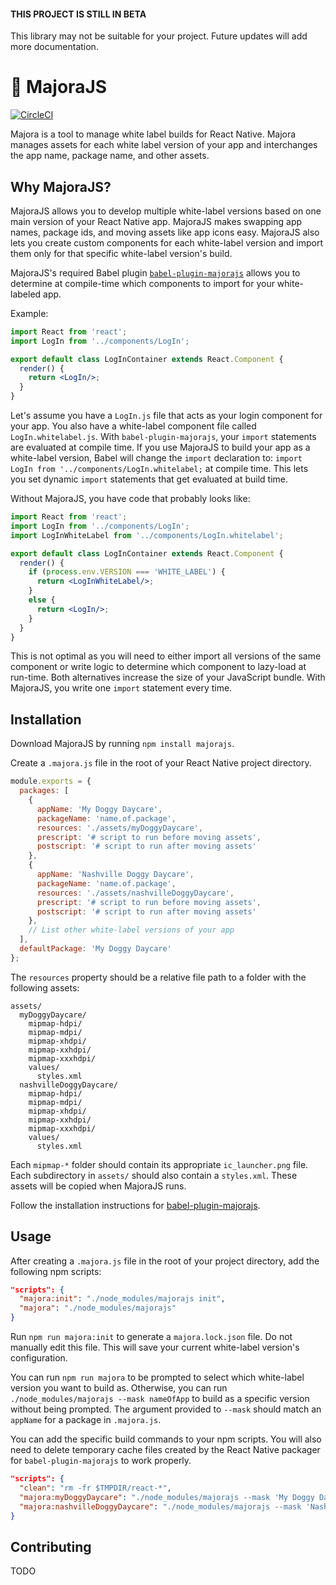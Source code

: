 #### THIS PROJECT IS STILL IN BETA

This library may not be suitable for your project. Future updates will add more documentation.

# 🌝  MajoraJS

[![CircleCI](https://circleci.com/gh/SperaHealth/majora/tree/master.svg?style=svg)](https://circleci.com/gh/SperaHealth/majora/tree/master)

Majora is a tool to manage white label builds for React Native. Majora manages assets for each white label version of your app and interchanges the app name, package name, and other assets.

## Why MajoraJS?

MajoraJS allows you to develop multiple white-label versions based on one main version of your React Native app. MajoraJS makes swapping app names, package ids, and moving assets like app icons easy. MajoraJS also lets you create custom components for each white-label version and import them only for that specific white-label version's build.

MajoraJS's required Babel plugin [`babel-plugin-majorajs`](https://github.com/SperaHealth/babel-plugin-majorajs) allows you to determine at compile-time which components to import for your white-labeled app.

Example:

```jsx
import React from 'react';
import LogIn from '../components/LogIn';

export default class LogInContainer extends React.Component {
  render() {
    return <LogIn/>;
  }
}
```

Let's assume you have a `LogIn.js` file that acts as your login component for your app. You also have a white-label component file called `LogIn.whitelabel.js`. With `babel-plugin-majorajs`, your `import` statements are evaluated at compile time. If you use MajoraJS to build your app as a white-label version, Babel will change the `import` declaration to: `import LogIn from '../components/LogIn.whitelabel;` at compile time. This lets you set dynamic `import` statements that get evaluated at build time.

Without MajoraJS, you have code that probably looks like:

```jsx
import React from 'react';
import LogIn from '../components/LogIn';
import LogInWhiteLabel from '../components/LogIn.whitelabel';

export default class LogInContainer extends React.Component {
  render() {
    if (process.env.VERSION === 'WHITE_LABEL') {
      return <LogInWhiteLabel/>;
    }
    else {
      return <LogIn/>;
    }
  }
}
```

This is not optimal as you will need to either import all versions of the same component or write logic to determine which component to lazy-load at run-time. Both alternatives increase the size of your JavaScript bundle. With MajoraJS, you write one `import` statement every time.

## Installation

Download MajoraJS by running `npm install majorajs`.

Create a `.majora.js` file in the root of your React Native project directory.

```js
module.exports = {
  packages: [
    {
      appName: 'My Doggy Daycare',
      packageName: 'name.of.package',
      resources: './assets/myDoggyDaycare',
      prescript: '# script to run before moving assets',
      postscript: '# script to run after moving assets'
    },
    {
      appName: 'Nashville Doggy Daycare',
      packageName: 'name.of.package',
      resources: './assets/nashvilleDoggyDaycare',
      prescript: '# script to run before moving assets',
      postscript: '# script to run after moving assets'
    },
    // List other white-label versions of your app
  ],
  defaultPackage: 'My Doggy Daycare'
};
```

The `resources` property should be a relative file path to a folder with the following assets:

```
assets/
  myDoggyDaycare/
    mipmap-hdpi/
    mipmap-mdpi/
    mipmap-xhdpi/
    mipmap-xxhdpi/
    mipmap-xxxhdpi/
    values/
      styles.xml
  nashvilleDoggyDaycare/
    mipmap-hdpi/
    mipmap-mdpi/
    mipmap-xhdpi/
    mipmap-xxhdpi/
    mipmap-xxxhdpi/
    values/
      styles.xml
```

Each `mipmap-*` folder should contain its appropriate `ic_launcher.png` file. Each subdirectory in `assets/` should also contain a `styles.xml`. These assets will be copied when MajoraJS runs.

Follow the installation instructions for [babel-plugin-majorajs](https://github.com/SperaHealth/babel-plugin-majorajs).

## Usage

After creating a `.majora.js` file in the root of your project directory, add the following npm scripts:

```json
"scripts": {
  "majora:init": "./node_modules/majorajs init",
  "majora": "./node_modules/majorajs"
}
```

Run `npm run majora:init` to generate a `majora.lock.json` file. Do not manually edit this file. This will save your current white-label version's configuration.

You can run `npm run majora` to be prompted to select which white-label version you want to build as. Otherwise, you can run `./node_modules/majorajs --mask nameOfApp` to build as a specific version without being prompted. The argument provided to `--mask` should match an `appName` for a package in `.majora.js`.

You can add the specific build commands to your npm scripts. You will also need to delete temporary cache files created by the React Native packager for `babel-plugin-majorajs` to work properly.

```json
"scripts": {
  "clean": "rm -fr $TMPDIR/react-*",
  "majora:myDoggyDaycare": "./node_modules/majorajs --mask 'My Doggy Daycare' | npm run clean",
  "majora:nashvilleDoggyDaycare": "./node_modules/majorajs --mask 'Nashville Doggy Daycare' | npm run clean"
}
```

## Contributing

TODO

